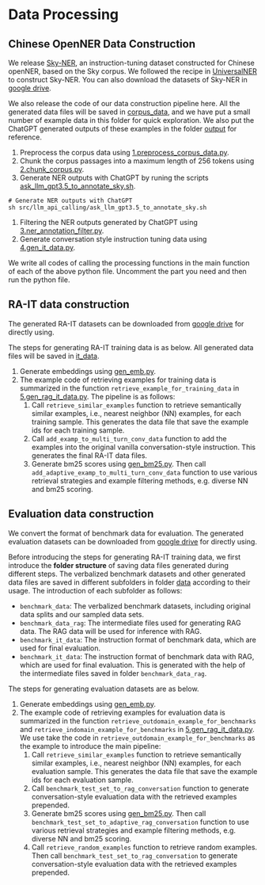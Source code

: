# Data Processing
## Chinese OpenNER Data Construction
We release [Sky-NER](https://todo), an instruction-tuning dataset constructed for Chinese openNER, based on the Sky corpus. We followed the recipe in [UniversalNER](https://arxiv.org/abs/2308.03279) to construct Sky-NER. You can also download the datasets of Sky-NER in [google drive](https://drive.google.com/file/d/1lJZd89KwfIaIQKfty7Ba1nvkhhUKqPjz/view?usp=sharing).

We also release the code of our data construction pipeline here.
All the generated data files will be saved in [corpus_data](../../data/corpus_data/), and we have put a small number of example data in this folder for quick exploration. We also put the ChatGPT generated outputs of these examples in the folder [output](outputs/llm_api_calling/llm_annotation/gpt-3.5-turbo-0125/prompt_v0_json/sky_10_samples/entity_statistics.json) for reference.

1. Preprocess the corpus data using [1.preprocess_corpus_data.py](1.preprocess_corpus_data.py).
2. Chunk the corpus passages into a maximum length of 256 tokens using [2.chunk_corpus.py](2.chunk_corpus.py).
3. Generate NER outputs with ChatGPT by runing the scripts [ask_llm_gpt3.5_to_annotate_sky.sh](../llm_api_calling/ask_llm_gpt3.5_to_annotate_sky.sh).
```shell
# Generate NER outputs with ChatGPT
sh src/llm_api_calling/ask_llm_gpt3.5_to_annotate_sky.sh
```
1. Filtering the NER outputs generated by ChatGPT using [3.ner_annotation_filter.py](3.ner_annotation_filter.py).
2. Generate conversation style instruction tuning data using [4.gen_it_data.py](4.gen_it_data.py).

We write all codes of calling the processing functions in the main function of each of the above python file. Uncomment the part you need and then run the python file.


## RA-IT data construction
The generated RA-IT datasets can be downloaded from [google drive](https://drive.google.com/file/d/1lJZd89KwfIaIQKfty7Ba1nvkhhUKqPjz/view?usp=sharing) for directly using.

The steps for generating RA-IT training data is as below. All generated data files will be saved in [it_data](../../data/it_data/).

1. Generate embeddings using [gen_emb.py](gen_emb.py).
2. The example code of retrieving examples for training data is summarized in the function `retrieve_example_for_training_data` in [5.gen_rag_it_data.py](5.gen_rag_it_data.py). The pipeline is as follows:
   1. Call `retrieve_similar_examples` function to retrieve semantically similar examples, i.e., nearest neighbor (NN) examples, for each training sample. This generates the data file that save the example ids for each training sample.
   2. Call `add_examp_to_multi_turn_conv_data` function to add the examples into the original vanilla conversation-style instruction. This generates the final RA-IT data files.
   3. Generate bm25 scores using [gen_bm25.py](gen_bm25.py). Then call `add_adaptive_examp_to_multi_turn_conv_data` function to use various retrieval strategies and example filtering methods, e.g. diverse NN and bm25 scoring.

## Evaluation data construction
We convert the format of benchmark data for evaluation. The generated evaluation datasets can be downloaded from [google drive](https://drive.google.com/file/d/1lJZd89KwfIaIQKfty7Ba1nvkhhUKqPjz/view?usp=sharing) for directly using.

Before introducing the steps for generating RA-IT training data, we first introduce the **folder structure** of saving data files generated during different steps. The verbalized benchmark datasets and other generated data files are saved in different subfolders in folder [data](../../data) according to their usage. The introduction of each subfolder as follows:
* `benchmark_data`: The verbalized benchmark datasets, including original data splits and our sampled data sets.
* `benchmark_data_rag`: The intermediate files used for generating RAG data. The RAG data will be used for inference with RAG.
* `benchmark_it_data`: The instruction format of benchmark data, which are used for final evaluation.
* `benchmark_it_data`: The instruction format of benchmark data with RAG, which are used for final evaluation. This is generated with the help of the intermediate files saved in folder `benchmark_data_rag`.

The steps for generating evaluation datasets are as below.

1. Generate embeddings using [gen_emb.py](gen_emb.py).
2. The example code of retrieving examples for evaluation data is summarized in the function `retrieve_outdomain_example_for_benchmarks` and `retrieve_indomain_example_for_benchmarks` in [5.gen_rag_it_data.py](5.gen_rag_it_data.py). We use take the code in `retrieve_outdomain_example_for_benchmarks` as the example to introduce the main pipeline:
   1. Call `retrieve_similar_examples` function to retrieve semantically similar examples, i.e., nearest neighbor (NN) examples, for each evaluation sample. This generates the data file that save the example ids for each evaluation sample.
   2. Call `benchmark_test_set_to_rag_conversation` function to generate conversation-style evaluation data with the retrieved examples prepended.
   3. Generate bm25 scores using [gen_bm25.py](gen_bm25.py). Then call `benchmark_test_set_to_adaptive_rag_conversation` function to use various retrieval strategies and example filtering methods, e.g. diverse NN and bm25 scoring.
   4. Call `retrieve_random_examples` function to retrieve random examples. Then call `benchmark_test_set_to_rag_conversation` to generate conversation-style evaluation data with the retrieved examples prepended.
